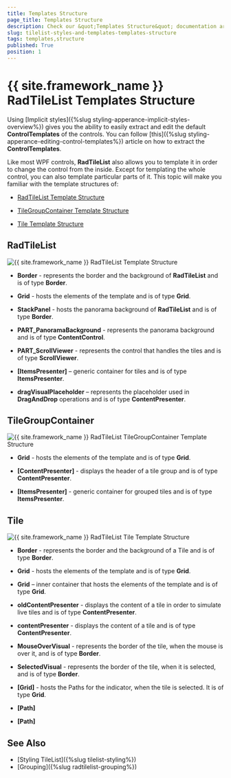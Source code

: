 ```yaml
---
title: Templates Structure
page_title: Templates Structure
description: Check our &quot;Templates Structure&quot; documentation article for the RadTileList {{ site.framework_name }} control.
slug: tilelist-styles-and-templates-templates-structure
tags: templates,structure
published: True
position: 1
---
```


# {{ site.framework_name }} RadTileList Templates Structure #

Using [Implicit styles]({%slug styling-apperance-implicit-styles-overview%}) gives you the ability to easily extract and edit the default __ControlTemplates__ of the controls. You can follow [this]({%slug styling-apperance-editing-control-templates%}) article on how to extract the __ControlTemplates__.

Like most WPF controls, __RadTileList__ also allows you to template it in order to change the control from the inside. Except for templating the whole control, you can also template particular parts of it. This topic will make you familiar with the template structures of:

*	[RadTileList Template Structure](#radtilelist)
	
*	[TileGroupContainer Template Structure](#tilegroupcontainer)
	
*	[Tile Template Structure](#tile)


## RadTileList ##


![{{ site.framework_name }} RadTileList Template Structure](images/RadTileListTemplate_Img.png)

*	__Border__ - represents the border and the background of __RadTileList__ and is of type __Border__.
	
*	__Grid__ - hosts the elements of the template and is of type __Grid__.

*	__StackPanel__ - hosts the panorama background of __RadTileList__ and is of type __Border__.

*	__PART_PanoramaBackground__ - represents the panorama background and is of type __ContentControl__.

*	__PART_ScrollViewer__ - represents the control that handles the tiles and is of type __ScrollViewer__.

*   __[ItemsPresenter]__ – generic container for tiles and is of type __ItemsPresenter__.

*	__dragVisualPlaceholder__ – represents the placeholder used in __DragAndDrop__ operations and is of type __ContentPresenter__.


## TileGroupContainer  ##

![{{ site.framework_name }} RadTileList TileGroupContainer Template Structure](images/TileGroupContainerTemplate_Img.png)

*	__Grid__ - hosts the elements of the template and is of type __Grid__.
	
*	__[ContentPresenter]__ - displays the header of a tile group and is of type __ContentPresenter__.
	
*	__[ItemsPresenter]__ - generic container for grouped tiles and is of type __ItemsPresenter__.


## Tile ##

![{{ site.framework_name }} RadTileList Tile Template Structure](images/TileTemplate_Img.png)

*	__Border__ - represents the border and the background of a Tile and is of type __Border__.

*	__Grid__ - hosts the elements of the template and is of type __Grid__.
	
*	__Grid__ – inner container that hosts the elements of the template and is of type __Grid__.
	
*	__oldContentPresenter__ - displays the content of a tile in order to simulate live tiles and is of type __ContentPresenter__.

*	__contentPresenter__ - displays the content of a tile and is of type __ContentPresenter__. 
	
*	__MouseOverVisual__ - represents the border of the tile, when the mouse is over it, and is of type __Border__.

*	__SelectedVisual__ - represents the border of the tile, when it is selected, and is of type __Border__.
	
*	__[Grid]__ - hosts the Paths for the indicator, when the tile is selected. It is of type __Grid__.

*   __[Path]__
   
*   __[Path]__

## See Also

* [Styling TileList]({%slug tilelist-styling%})
* [Grouping]({%slug radtilelist-grouping%})

